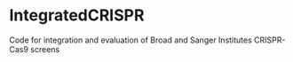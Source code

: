 # IntegratedCRISPR
Code for integration and evaluation of Broad and Sanger Institutes CRISPR-Cas9 screens 
